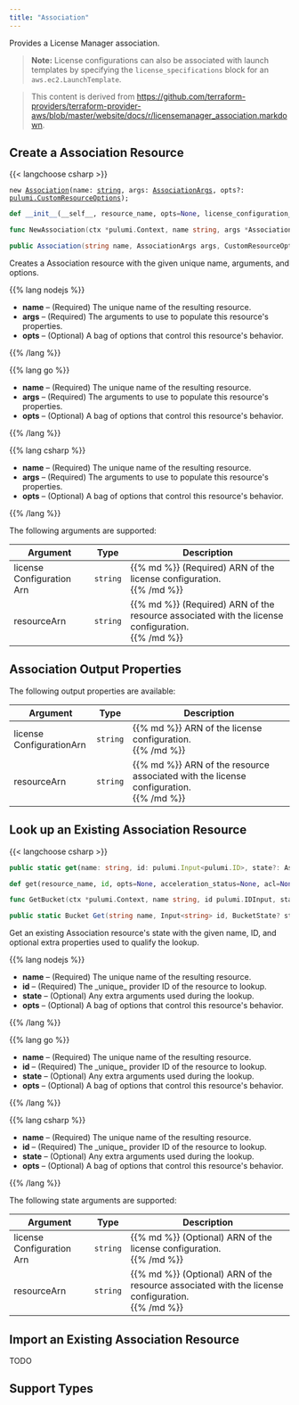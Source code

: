 ```yaml
---
title: "Association"
---
```


<!-- WARNING: this file was generated by the Pulumi Terraform Bridge (tfgen) Tool. -->
<!-- Do not edit by hand unless you're certain you know what you are doing! -->

<style>
  table td p { margin-top: 0; margin-bottom: 0; }
</style>

Provides a License Manager association.

> **Note:** License configurations can also be associated with launch templates by specifying the `license_specifications` block for an `aws.ec2.LaunchTemplate`.

> This content is derived from https://github.com/terraform-providers/terraform-provider-aws/blob/master/website/docs/r/licensemanager_association.markdown.


## Create a Association Resource

{{< langchoose csharp >}}

<div class="highlight"><pre class="chroma"><code class="language-typescript" data-lang="typescript"><span class="k">new</span> <span class="nx"><a href=/docs/reference/pkg/nodejs/pulumi/aws/s3/#Association>Association</a></span><span class="p">(</span><span class="nx">name</span>: <span class="kt"><a href=https://developer.mozilla.org/en-US/docs/Web/JavaScript/Reference/Global_Objects/String>string</a></span><span class="p">,</span> <span class="nx">args</span>: <span class="kt"><a href=/docs/reference/pkg/nodejs/pulumi/aws/s3/#AssociationArgs>AssociationArgs</a></span><span class="p">,</span> <span class="nx">opts?</span>: <span class="kt"><a href=/docs/reference/pkg/nodejs/pulumi/pulumi/#CustomResourceOptions>pulumi.CustomResourceOptions</a></span><span class="p">);</span></code></pre></div>

```python
def __init__(__self__, resource_name, opts=None, license_configuration_arn=None, resource_arn=None, __props__=None)
```

```go
func NewAssociation(ctx *pulumi.Context, name string, args *AssociationArgs, opts ...pulumi.ResourceOption) (*Association, error)

```

```csharp
public Association(string name, AssociationArgs args, CustomResourceOptions? options = null)

```

Creates a Association resource with the given unique name, arguments, and options.

{{% lang nodejs %}}
<ul class="pl-10">
    <li><strong>name</strong> &ndash; (Required) The unique name of the resulting resource.</li>
    <li><strong>args</strong> &ndash; (Required) The arguments to use to populate this resource's properties.</li>
    <li><strong>opts</strong> &ndash; (Optional) A bag of options that control this resource's behavior.</li>
</ul>
{{% /lang %}}

{{% lang go %}}
<ul class="pl-10">
    <li><strong>name</strong> &ndash; (Required) The unique name of the resulting resource.</li>
    <li><strong>args</strong> &ndash; (Required) The arguments to use to populate this resource's properties.</li>
    <li><strong>opts</strong> &ndash; (Optional) A bag of options that control this resource's behavior.</li>
</ul>
{{% /lang %}}

{{% lang csharp %}}
<ul class="pl-10">
    <li><strong>name</strong> &ndash; (Required) The unique name of the resulting resource.</li>
    <li><strong>args</strong> &ndash; (Required) The arguments to use to populate this resource's properties.</li>
    <li><strong>opts</strong> &ndash; (Optional) A bag of options that control this resource's behavior.</li>
</ul>
{{% /lang %}}

The following arguments are supported:

<table class="ml-6">
    <thead>
        <tr>
            <th>Argument</th>
            <th>Type</th>
            <th>Description</th>
        </tr>
    </thead>
    <tbody>
        <tr>
            <td class="align-top">license<wbr>Configuration<wbr>Arn</td>
            <td class="align-top"><code>string</code></td>
            <td class="align-top">{{% md %}}
(Required) ARN of the license configuration.

{{% /md %}}</td>
        </tr>
        <tr>
            <td class="align-top">resource<wbr>Arn</td>
            <td class="align-top"><code>string</code></td>
            <td class="align-top">{{% md %}}
(Required) ARN of the resource associated with the license configuration.

{{% /md %}}</td>
        </tr>
    </tbody>
</table>

## Association Output Properties

The following output properties are available:

<table class="ml-6">
    <thead>
        <tr>
            <th>Argument</th>
            <th>Type</th>
            <th>Description</th>
        </tr>
    </thead>
    <tbody>
        <tr>
            <td class="align-top">license<wbr>Configuration<wbr>Arn</td>
            <td class="align-top"><code>string</code></td>
            <td class="align-top">{{% md %}}
ARN of the license configuration.

{{% /md %}}</td>
        </tr>
        <tr>
            <td class="align-top">resource<wbr>Arn</td>
            <td class="align-top"><code>string</code></td>
            <td class="align-top">{{% md %}}
ARN of the resource associated with the license configuration.

{{% /md %}}</td>
        </tr>
    </tbody>
</table>

## Look up an Existing Association Resource

{{< langchoose csharp >}}

```typescript
public static get(name: string, id: pulumi.Input<pulumi.ID>, state?: AssociationState, opts?: pulumi.CustomResourceOptions): Association;
```

```python
def get(resource_name, id, opts=None, acceleration_status=None, acl=None, arn=None, bucket=None, bucket_domain_name=None, bucket_prefix=None, bucket_regional_domain_name=None, cors_rules=None, force_destroy=None, hosted_zone_id=None, lifecycle_rules=None, loggings=None, object_lock_configuration=None, policy=None, region=None, replication_configuration=None, request_payer=None, server_side_encryption_configuration=None, tags=None, versioning=None, website=None, website_domain=None, website_endpoint=None)
```

```go
func GetBucket(ctx *pulumi.Context, name string, id pulumi.IDInput, state *BucketState, opts ...pulumi.ResourceOption) (*Bucket, error)
```

```csharp
public static Bucket Get(string name, Input<string> id, BucketState? state = null, CustomResourceOptions? options = null);
```

Get an existing Association resource's state with the given name, ID, and optional extra
properties used to qualify the lookup.

{{% lang nodejs %}}
<ul class="pl-10">
    <li><strong>name</strong> &ndash; (Required) The unique name of the resulting resource.</li>
    <li><strong>id</strong> &ndash; (Required) The _unique_ provider ID of the resource to lookup.</li>
    <li><strong>state</strong> &ndash; (Optional) Any extra arguments used during the lookup.</li>
    <li><strong>opts</strong> &ndash; (Optional) A bag of options that control this resource's behavior.</li>
</ul>
{{% /lang %}}

{{% lang go %}}
<ul class="pl-10">
    <li><strong>name</strong> &ndash; (Required) The unique name of the resulting resource.</li>
    <li><strong>id</strong> &ndash; (Required) The _unique_ provider ID of the resource to lookup.</li>
    <li><strong>state</strong> &ndash; (Optional) Any extra arguments used during the lookup.</li>
    <li><strong>opts</strong> &ndash; (Optional) A bag of options that control this resource's behavior.</li>
</ul>
{{% /lang %}}

{{% lang csharp %}}
<ul class="pl-10">
    <li><strong>name</strong> &ndash; (Required) The unique name of the resulting resource.</li>
    <li><strong>id</strong> &ndash; (Required) The _unique_ provider ID of the resource to lookup.</li>
    <li><strong>state</strong> &ndash; (Optional) Any extra arguments used during the lookup.</li>
    <li><strong>opts</strong> &ndash; (Optional) A bag of options that control this resource's behavior.</li>
</ul>
{{% /lang %}}

The following state arguments are supported:

<table class="ml-6">
    <thead>
        <tr>
            <th>Argument</th>
            <th>Type</th>
            <th>Description</th>
        </tr>
    </thead>
    <tbody>
        <tr>
            <td class="align-top">license<wbr>Configuration<wbr>Arn</td>
            <td class="align-top"><code>string</code></td>
            <td class="align-top">{{% md %}}
(Optional) ARN of the license configuration.

{{% /md %}}</td>
        </tr>
        <tr>
            <td class="align-top">resource<wbr>Arn</td>
            <td class="align-top"><code>string</code></td>
            <td class="align-top">{{% md %}}
(Optional) ARN of the resource associated with the license configuration.

{{% /md %}}</td>
        </tr>
    </tbody>
</table>

## Import an Existing Association Resource

TODO

## Support Types

